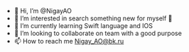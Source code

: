 - 👋 Hi, I’m @NigayAO
- 👀 I’m interested in search something new for myself 🙌
- 🌱 I’m currently learning Swift language and IOS 
- 💞️ I’m looking to collaborate on team with a good purpose 
- 📫 How to reach me Nigay_AO@bk.ru

<!---
NigayAO/NigayAO is a ✨ special ✨ repository because its `README.md` (this file) appears on your GitHub profile.
You can click the Preview link to take a look at your changes.
--->
  
